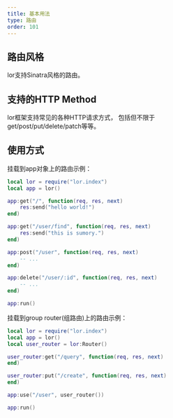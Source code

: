```yaml
---
title: 基本用法
type: 路由
order: 101
---
```


## 路由风格

lor支持Sinatra风格的路由。

## 支持的HTTP Method

lor框架支持常见的各种HTTP请求方式， 包括但不限于get/post/put/delete/patch等等。

## 使用方式

挂载到app对象上的路由示例：

```lua
local lor = require("lor.index")
local app = lor()

app:get("/", function(req, res, next)
    res:send("hello world!")
end)

app:get("/user/find", function(req, res, next)
    res:send("this is sumory.")
end)

app:post("/user", function(req, res, next)
    -- ...
end)

app:delete("/user/:id", function(req, res, next)
    -- ...
end)

app:run()
```

挂载到group router(组路由)上的路由示例：

```lua
local lor = require("lor.index")
local app = lor()
local user_router = lor:Router()

user_router:get("/query", function(req, res, next)
end)

user_router:put("/create", function(req, res, next)
end)

app:use("/user", user_router())

app:run()
```


